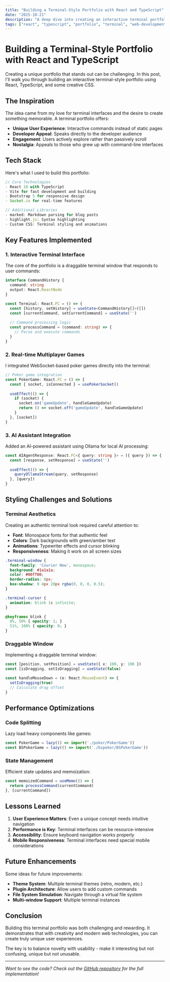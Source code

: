```yaml
---
title: "Building a Terminal-Style Portfolio with React and TypeScript"
date: "2025-10-21"
description: "A deep dive into creating an interactive terminal portfolio website using React, TypeScript, and modern web technologies."
tags: ["react", "typescript", "portfolio", "terminal", "web-development"]
---
```


# Building a Terminal-Style Portfolio with React and TypeScript

Creating a unique portfolio that stands out can be challenging. In this post, I'll walk you through building an interactive terminal-style portfolio using React, TypeScript, and some creative CSS.

## The Inspiration

The idea came from my love for terminal interfaces and the desire to create something memorable. A terminal portfolio offers:

- **Unique User Experience**: Interactive commands instead of static pages
- **Developer Appeal**: Speaks directly to the developer audience
- **Engagement**: Users actively explore rather than passively scroll
- **Nostalgia**: Appeals to those who grew up with command-line interfaces

## Tech Stack

Here's what I used to build this portfolio:

```typescript
// Core Technologies
- React 18 with TypeScript
- Vite for fast development and building
- Bootstrap 5 for responsive design
- Socket.io for real-time features

// Additional Libraries
- marked: Markdown parsing for blog posts
- highlight.js: Syntax highlighting
- Custom CSS: Terminal styling and animations
```

## Key Features Implemented

### 1. Interactive Terminal Interface

The core of the portfolio is a draggable terminal window that responds to user commands:

```typescript
interface CommandHistory {
  command: string
  output: React.ReactNode
}

const Terminal: React.FC = () => {
  const [history, setHistory] = useState<CommandHistory[]>([])
  const [currentCommand, setCurrentCommand] = useState('')
  
  // Command processing logic
  const processCommand = (command: string) => {
    // Parse and execute commands
  }
}
```

### 2. Real-time Multiplayer Games

I integrated WebSocket-based poker games directly into the terminal:

```typescript
// Poker game integration
const PokerGame: React.FC = () => {
  const { socket, isConnected } = usePokerSocket()
  
  useEffect(() => {
    if (socket) {
      socket.on('gameUpdate', handleGameUpdate)
      return () => socket.off('gameUpdate', handleGameUpdate)
    }
  }, [socket])
}
```

### 3. AI Assistant Integration

Added an AI-powered assistant using Ollama for local AI processing:

```typescript
const AIAgentResponse: React.FC<{ query: string }> = ({ query }) => {
  const [response, setResponse] = useState('')
  
  useEffect(() => {
    queryOllamaStream(query, setResponse)
  }, [query])
}
```

## Styling Challenges and Solutions

### Terminal Aesthetics

Creating an authentic terminal look required careful attention to:

- **Font**: Monospace fonts for that authentic feel
- **Colors**: Dark backgrounds with green/amber text
- **Animations**: Typewriter effects and cursor blinking
- **Responsiveness**: Making it work on all screen sizes

```css
.terminal-window {
  font-family: 'Courier New', monospace;
  background: #1a1a1a;
  color: #00ff00;
  border-radius: 8px;
  box-shadow: 0 4px 20px rgba(0, 0, 0, 0.5);
}

.terminal-cursor {
  animation: blink 1s infinite;
}

@keyframes blink {
  0%, 50% { opacity: 1; }
  51%, 100% { opacity: 0; }
}
```

### Draggable Window

Implementing a draggable terminal window:

```typescript
const [position, setPosition] = useState({ x: 100, y: 100 })
const [isDragging, setIsDragging] = useState(false)

const handleMouseDown = (e: React.MouseEvent) => {
  setIsDragging(true)
  // Calculate drag offset
}
```

## Performance Optimizations

### Code Splitting

Lazy load heavy components like games:

```typescript
const PokerGame = lazy(() => import('./poker/PokerGame'))
const BSPokerGame = lazy(() => import('./bspoker/BSPokerGame'))
```

### State Management

Efficient state updates and memoization:

```typescript
const memoizedCommand = useMemo(() => {
  return processCommand(currentCommand)
}, [currentCommand])
```

## Lessons Learned

1. **User Experience Matters**: Even a unique concept needs intuitive navigation
2. **Performance is Key**: Terminal interfaces can be resource-intensive
3. **Accessibility**: Ensure keyboard navigation works properly
4. **Mobile Responsiveness**: Terminal interfaces need special mobile considerations

## Future Enhancements

Some ideas for future improvements:

- **Theme System**: Multiple terminal themes (retro, modern, etc.)
- **Plugin Architecture**: Allow users to add custom commands
- **File System Simulation**: Navigate through a virtual file system
- **Multi-window Support**: Multiple terminal instances

## Conclusion

Building this terminal portfolio was both challenging and rewarding. It demonstrates that with creativity and modern web technologies, you can create truly unique user experiences.

The key is to balance novelty with usability - make it interesting but not confusing, unique but not unusable.

---

*Want to see the code? Check out the [GitHub repository](https://github.com/rishabSBanthiya/rishabbanthiya.github.io) for the full implementation!*
